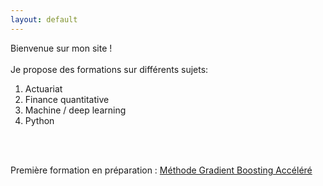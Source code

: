 ```yaml
---
layout: default
---
```


Bienvenue sur mon site ! 
<br> <br>
Je propose des formations sur différents sujets:
<ol type="1">
  <li>Actuariat</li>
  <li>Finance quantitative</li>
  <li>Machine / deep learning</li>
  <li>Python</li>
</ol>
<br> <br>

Première formation en préparation : <a href="xgboost.html"> Méthode Gradient Boosting Accéléré </a>
